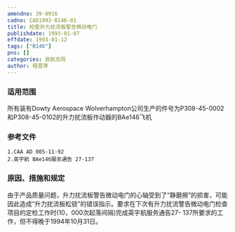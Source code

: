 ```yaml
---
amendno: 39-0916  
cadno: CAD1993-B146-01  
title: 检查升力扰流板警告微动电门  
publishdate: 1993-01-07  
effdate: 1993-01-12  
tags: ["B146"]  
pns: []  
categories: 民航总局  
author: 程晋萍  
---
```

  
### 适用范围  
所有装有Dowty Aerospace Wolverhampton公司生产的件号为P308-45-0002和P308-45-0102的升力扰流板作动器的BAe146飞机  
  
<!--more-->  
### 参考文件  
    1.CAA AD 005-11-92  
    2.英宇航 BAe146服务通告 27-137  
  
### 原因、措施和规定  
由于产品质量问题，升力扰流板警告微动电门的心轴受到了“静磨擦”的损害，可能因此造成“升力扰流板松锁”的错误指示。要求在下次有升力扰流警告微动电门检查项目的定检工作时(10，000次起落间隔)完成英宇航服务通告27- 137所要求的工作，但不得晚于1994年10月31日。  
